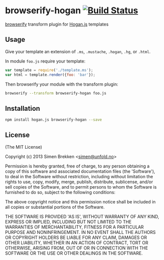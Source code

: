 # browserify-hogan [![Build Status](https://secure.travis-ci.org/unfold/browserify-hogan.png?branch=master)](http://travis-ci.org/unfold/browserify-hogan)

[browserify](https://github.com/substack/node-browserify) transform plugin for [Hogan.js](http://twitter.github.io/hogan.js) templates

## Usage

Give your template an extension of `.ms`, `.mustache`, `.hogan`, `.hg`, or `.html`.

In module `foo.js` require your template:

```js
var template = require('./template.ms');
var html = template.render({foo: 'bar'});
```

Then browserify your module with the transform plugin:

```sh
browserify --transform browserify-hogan foo.js
```

## Installation

```sh
npm install hogan.js browserify-hogan --save
```

## License

(The MIT License)

Copyright (c) 2013 Simen Brekken &lt;simen@unfold.no&gt;

Permission is hereby granted, free of charge, to any person obtaining
a copy of this software and associated documentation files (the
'Software'), to deal in the Software without restriction, including
without limitation the rights to use, copy, modify, merge, publish,
distribute, sublicense, and/or sell copies of the Software, and to
permit persons to whom the Software is furnished to do so, subject to
the following conditions:

The above copyright notice and this permission notice shall be
included in all copies or substantial portions of the Software.

THE SOFTWARE IS PROVIDED 'AS IS', WITHOUT WARRANTY OF ANY KIND,
EXPRESS OR IMPLIED, INCLUDING BUT NOT LIMITED TO THE WARRANTIES OF
MERCHANTABILITY, FITNESS FOR A PARTICULAR PURPOSE AND NONINFRINGEMENT.
IN NO EVENT SHALL THE AUTHORS OR COPYRIGHT HOLDERS BE LIABLE FOR ANY
CLAIM, DAMAGES OR OTHER LIABILITY, WHETHER IN AN ACTION OF CONTRACT,
TORT OR OTHERWISE, ARISING FROM, OUT OF OR IN CONNECTION WITH THE
SOFTWARE OR THE USE OR OTHER DEALINGS IN THE SOFTWARE.
